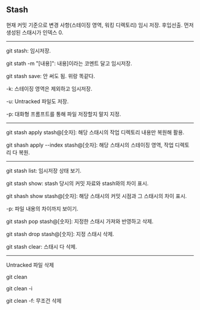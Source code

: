 ## Stash

현재 커밋 기준으로 변경 사항(스테이징 영역, 워킹 디렉토리) 임시 저장.
후입선출. 먼저 생성된 스태시가 인덱스 0.
<hr/>

git stash: 임시저장.

git stath -m "[내용]": 내용]이라는 코멘트 달고 임시저장.

git stash save: 안 써도 됨. 위랑 똑같다.

-k: 스테이징 영역은 제외하고 임시저장.

-u: Untracked 파일도 저장.

-p: 대화형 프롬프트를 통해 파일 저장할지 말지 지정.

<hr/>

git stash apply stash@[숫자]: 해당 스태시의 작업 디렉토리 내용만 복원해 활용.

git shash apply --index stash@[숫자]: 해당 스태시의 스테이징 영역, 작업 디렉토리 다 복원.

<hr/>

git stash list: 임시저장 상태 보기.

git stash show: stash 당시의 커밋 자료와 stash와의 차이 표시.

git shash show stash@[숫자]: 해당 스태시의 커밋 시점과 그 스태시의 차이 표시.

-p: 파일 내용의 차이까지 보이기.

git stash pop stash@[숫자]: 지정한 스태시 가져와 반영하고 삭제.

git stash drop stash@[숫자]: 지정 스태시 삭제.

git stash clear: 스태시 다 삭제.

<hr/>

Untracked 파일 삭제

git clean

git clean -i

git clean -f: 무조건 삭제
